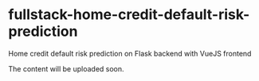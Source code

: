 # fullstack-home-credit-default-risk-prediction
Home credit default risk prediction on Flask backend with VueJS frontend

The content will be uploaded soon.
